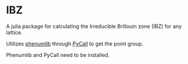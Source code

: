 # IBZ
A julia package for calculating the Irreducible Brillouin zone (IBZ) for any lattice.

Utilizes [phenumlib]( https://github.com/wsmorgan/phonon-enumeration) through [PyCall](https://github.com/JuliaPy/PyCall.jl) to get the point group.

Phenumlib and PyCall need to be installed.
